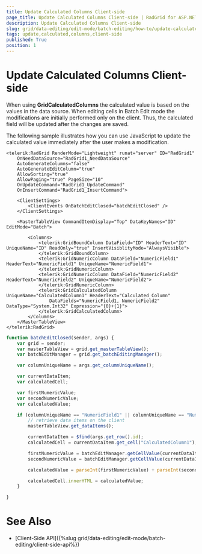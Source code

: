 ```yaml
---
title: Update Calculated Columns Client-side
page_title: Update Calculated Columns Client-side | RadGrid for ASP.NET AJAX Documentation
description: Update Calculated Columns Client-side
slug: grid/data-editing/edit-mode/batch-editing/how-to/update-calculated-column-client-side
tags: update,calculated,columns,client-side
published: True
position: 1
---
```



# Update Calculated Columns Client-side


When using **GridCalculatedColumns** the calculated value is based on the values in the data source. When editing cells in Batch Edit mode the modifications are initially performed only on the client. Thus, the calculated field will be updated after the changes are saved.

The following sample illustrates how you can use JavaScript to update the calculated value immediately after the user makes a modification.


````ASP.NET
<telerik:RadGrid RenderMode="Lightweight" runat="server" ID="RadGrid1"
    OnNeedDataSource="RadGrid1_NeedDataSource"
    AutoGenerateColumns="false"
    AutoGenerateEditColumn="true"
    AllowSorting="true"
    AllowPaging="true" PageSize="10"
    OnUpdateCommand="RadGrid1_UpdateCommand"
    OnInsertCommand="RadGrid1_InsertCommand">

    <ClientSettings>
        <ClientEvents OnBatchEditClosed="batchEditClosed" />
    </ClientSettings>

    <MasterTableView CommandItemDisplay="Top" DataKeyNames="ID" EditMode="Batch">

        <Columns>
            <telerik:GridBoundColumn DataField="ID" HeaderText="ID" UniqueName="ID" ReadOnly="true" InsertVisiblityMode="AlwaysVisible">
            </telerik:GridBoundColumn>
            <telerik:GridNumericColumn DataField="NumericField1" HeaderText="NumericField1" UniqueName="NumericField1">
            </telerik:GridNumericColumn>
            <telerik:GridNumericColumn DataField="NumericField2" HeaderText="NumericField2" UniqueName="NumericField2">
            </telerik:GridNumericColumn>
            <telerik:GridCalculatedColumn UniqueName="CalculatedColumn1" HeaderText="Calculated Column" 
                DataFields="NumericField1, NumericField2" DataType="System.Int32" Expression="{0}+{1}">
            </telerik:GridCalculatedColumn>
        </Columns>
    </MasterTableView>
</telerik:RadGrid>
````
````JavaScript
function batchEditClosed(sender, args) {
    var grid = sender;
    var masterTableView = grid.get_masterTableView();
    var batchEditManager = grid.get_batchEditingManager();

    var columnUniqueName = args.get_columnUniqueName();

    var currentDataItem;
    var calculatedCell;

    var firstNumericValue;
    var secondNumericValue;
    var calculatedValue;

    if (columnUniqueName == "NumericField1" || columnUniqueName == "NumericField2") {
        // retrieve data items on the client
        masterTableView.get_dataItems();

        currentDataItem = $find(args.get_row().id);
        calculatedCell = currentDataItem.get_cell("CalculatedColumn1");

        firstNumericValue = batchEditManager.getCellValue(currentDataItem.get_cell("NumericField1"));
        secondNumericValue = batchEditManager.getCellValue(currentDataItem.get_cell("NumericField2"))

        calculatedValue = parseInt(firstNumericValue) + parseInt(secondNumericValue);

        calculatedCell.innerHTML = calculatedValue;
    }

}
````



# See Also

 * [Client-Side API]({%slug grid/data-editing/edit-mode/batch-editing/client-side-api%})


